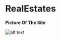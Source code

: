 # RealEstates
**Picture Of The Site**

![alt text](https://github.com/WebProgrammerOmar/RealEstates/blob/master/images/image-site.png)
